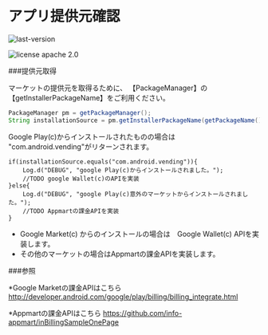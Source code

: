 アプリ提供元確認
===============


![last-version](http://img.shields.io/badge/last%20version-1.0-green.svg "last version:1.0") 

![license apache 2.0](http://img.shields.io/badge/license-apache%202.0-brightgreen.svg "licence apache 2.0")


###提供元取得

マーケットの提供元を取得るために、
【PackageManager】の【getInstallerPackageName】をご利用ください。

```java
PackageManager pm = getPackageManager();
String installationSource = pm.getInstallerPackageName(getPackageName());
```

Google Play(c)からインストールされたものの場合は "com.android.vending"がリターンされます。

```
if(installationSource.equals("com.android.vending")){
	Log.d("DEBUG", "google Play(c)からインストールされました。");
	//TODO google Wallet(c)のAPIを実装
}else{
	Log.d("DEBUG", "google Play(c)意外のマーケットからインストールされました。");
	//TODO Appmartの課金APIを実装
}
```

 * Google Market(c) からのインストールの場合は　Google Wallet(c) APIを実装します。
 * その他のマーケットの場合はAppmartの課金APIを実装します。

###参照

*Google Marketの課金APIはこちら
 http://developer.android.com/google/play/billing/billing_integrate.html

*Appmartの課金APIはこちら
 https://github.com/info-appmart/inBillingSampleOnePage
